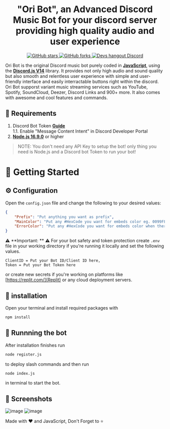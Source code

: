 <h1 align="center">"Ori Bot", an Advanced Discord Music Bot for your discord server providing high quality audio and user experience</h1>

<div align="center">
    <a href="https://github.com/vanny-y/Ori-Bot/stargazers"> <img src="https://img.shields.io/github/stars/iTzArshia/iTz-DJ.svg" alt="GitHub stars"/> </a>
    <a href="https://github.com/vanny-y/Ori-Bot/network"> <img src="https://img.shields.io/github/forks/iTzArshia/iTz-DJ.svg" alt="GitHub forks"/> </a>
    <a href="https://discord.gg/RuPcb5RV"> <img src="https://badgen.net/discord/members/RuPcb5RV" alt="Devs hangout Discord"/> </a>
</div>

Ori Bot is the original Discord music bot purely coded in **[JavaScript](https://www.javascript.com/)**, using the **[Discord.js V14](discord.js.org/)** library. It provides not only high audio and sound quality but also smooth and relentless user experience with simple and user-friendly interface and easily interractable buttons right within the discord. Ori Bot supporst variant music streaming services such as YouTube, Spotify, SoundCloud, Deezer, Discord Links and 900+ more. It also comes with awesome and cool features and commands.
## 🚧 Requirements
1. Discord Bot Token **[Guide](https://discordjs.guide/preparations/setting-up-a-bot-application.html#creating-your-bot)**  
   1.1. Enable "Message Content Intent" in Discord Developer Portal
2. **[Node.js 16.9.0](https://nodejs.org/en/download/)** or higher
> NOTE: You don't need any API Key to setup the bot! only thing you need is Node.js and a Discord bot Token to run your bot!
# 🚀 Getting Started
## ⚙️ Configuration
Open the `config.json` file and change the following to your desired values:
```json
{
    "Prefix": "Put anything you want as prefix", 
    "MainColor": "Put any #HexCode you want for embeds color eg. 0099FF",
    "ErrorColor": "Put any #HexCode you want for embeds color when there is an error eg. 0099FFD",
}
```
⚠️ **Important: ** ⚠️ For your bot safety and token protection create  `.env` file in your working directory if you're running it locally and set the following values.
```.env
ClientID = Put your Bot ID/Client ID here,
Token = Put your Bot Token here
```
or create new secrets if you're working on platforms like [https://replit.com/](Replit) or any cloud deployment servers.

## 🧠 installation
Open your terminal and install required packages with
```sh
npm install
```
## 🧠 Runnning the bot
After installation finishes run
```sh
node register.js
```
to deploy slash commands and then run
```sh
node index.js
````
in terminal to start the bot.
## 📸 Screenshots
![image](https://github.com/vanny-y/Ori-Bot/assets/64766541/51844fbd-3264-4c6f-b82d-c4d0d4ff287c)
![image](https://github.com/vanny-y/Ori-Bot/assets/64766541/ba9d3c4e-a5d3-49c1-b934-f64c824b4bb1)

Made with ❤️ and JavaScript, Don't Forget to ⭐
